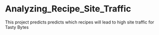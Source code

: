 # Analyzing_Recipe_Site_Traffic
This project predicts predicts which recipes will lead to high site traffic for Tasty Bytes
